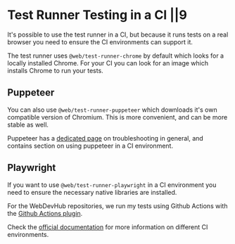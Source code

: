 # Test Runner  Testing in a CI ||9

It's possible to use the test runner in a CI, but because it runs tests on a real browser you need to ensure the CI environments can support it.

The test runner uses `@web/test-runner-chrome` by default which looks for a locally installed Chrome. For your CI you can look for an image which installs Chrome to run your tests.

## Puppeteer

You can also use `@web/test-runner-puppeteer` which downloads it's own compatible version of Chromium. This is more convenient, and can be more stable as well.

Puppeteer has a [dedicated page](https://github.com/puppeteer/puppeteer/blob/main/docs/troubleshooting.md) on troubleshooting in general, and contains section on using puppeteer in a CI environment.

## Playwright

If you want to use `@web/test-runner-playwright` in a CI environment you need to ensure the necessary native libraries are installed.

For the WebDevHub repositories, we run my tests using Github Actions with the [Github Actions plugin](https://github.com/microsoft/playwright-github-action).

Check the [official documentation](https://playwright.dev/#version=master&path=docs%2Fci.md&q=) for more information on different CI environments.
